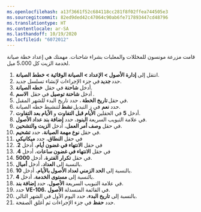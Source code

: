 ```yaml
---
ms.openlocfilehash: a13f3661f52c684118cc281f8f02ffea744505e3
ms.sourcegitcommit: 82ed9ded42c47064c90ab6fe717893447cd48796
ms.translationtype: HT
ms.contentlocale: ar-SA
ms.lasthandoff: 10/19/2020
ms.locfileid: "6072012"
---
```

قامت مزرعة مونسون للمخللات والمعلبات بشراء شاحنات. مهمتك هي إعداد خطة صيانة لخدمة الزيت كل 5،000 ميل.

1.  انتقل إلى **إدارة الأصول > الإعداد > الصيانة الوقائية > خطط الصيانة**. 
2.  حدد **جديد** في جزء الإجراءات لإنشاء تسلسل جديد. 
3.  أدخل **شاحنة** في حقل  **خطه الصيانة**.
4.  أدخل **شاحنة توصيل** في حقل  **الاسم** . 
5.  في حقل **تاريخ الخطة** ، حدد تاريخ البدء للشهر المقبل. 
6.  حدد **نعم** في ز التبديل **نشط** لتنشيط خطه الصيانة. 
7.  أدخل **5** في الحقلين **الأيام قبل التفاوت** و **الأيام بعد التفاوت**.
8.  في علامة التبويب السريعة **البنود**، حدد **إضافة بند عداد الأصول**.
9.  في حقل **وصف أمر العمل**، أدخل **الزيت والتشحين**. 
10. في حقل **نوع مهمة الصيانة**، حدد **تشحيم**. 
11. في حقل **النطاق**، حدد **ميكانيكي**
12. في حقل **‬‏‫الانتهاء في غضون أيام‬‏‫**، أدخل **2**. 
13. في حقل **‬‏‫الانتهاء في غضون ساعات‬‏‫**، أدخل **4**.
14. في حقل **تكرار الفترة**، أدخل **5000**. 
15. بالنسبة إلى **العداد**، أدخل **أميال**.
16. بالنسبة إلى **الحد الزمني لعداد الأصول بالأيام**، أدخل **10**.
17. بالنسبة إلى **مستوى الخدمة**، أدخل **4**.
18. في علامة التبويب السريعة **الأصول**، حدد **إضافة بند**. 
19. حدد **VE-106**، في القائمة المنسدلة **الأصول**. 
20. بالنسبة إلى **تاريخ البدء**، حدد اليوم الأول في الشهر التالي.
21. حدد **حفظ** في جزء الإجراءات ثم أغلق الصفحة.  

